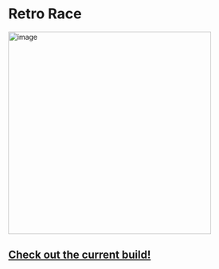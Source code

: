 # Retro Race
<img width="407" alt="image" src="https://user-images.githubusercontent.com/90714216/177466164-7dac510c-2c08-4b92-91d2-7ef83f91aa75.png">

## [Check out the current build!](https://chriskurz098.github.io/racer/)
